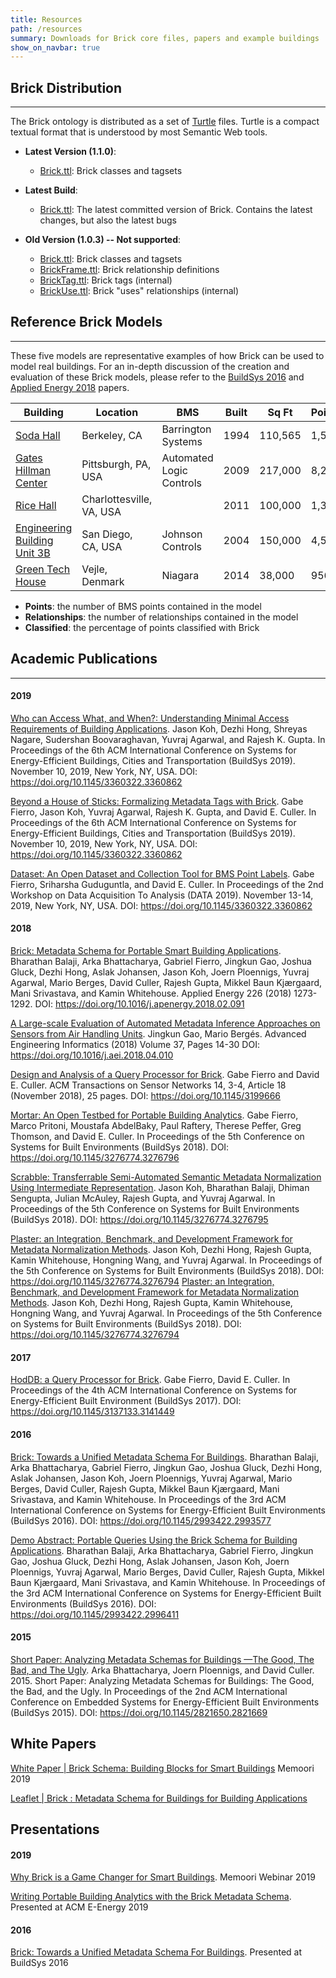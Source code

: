 ```yaml
---
title: Resources
path: /resources
summary: Downloads for Brick core files, papers and example buildings
show_on_navbar: true
---
```


## Brick Distribution
---

The Brick ontology is distributed as a set of [Turtle][15] files.
Turtle is a compact textual format that is understood by most Semantic Web tools.

- **Latest Version (1.1.0)**:
   - [Brick.ttl][27]: Brick classes and tagsets

- **Latest Build**:
   - [Brick.ttl][28]: The latest committed version of Brick. Contains the latest changes, but also the latest bugs

- **Old Version (1.0.3) -- Not supported**:
   - [Brick.ttl][1]: Brick classes and tagsets
   - [BrickFrame.ttl][2]: Brick relationship definitions
   - [BrickTag.ttl][3]: Brick tags (internal)
   - [BrickUse.ttl][4]: Brick "uses" relationships (internal)

## Reference Brick Models
---
These five models are representative examples of how Brick can be used to model real buildings.
For an in-depth discussion of the creation and evaluation of these Brick models, please refer to the [BuildSys 2016][6] and [Applied Energy 2018][5] papers.

| Building                           | Location                 | BMS                      | Built | Sq Ft   | Points | Relationships | Classified |
|------------------------------------|--------------------------|--------------------------|-------|---------|--------|---------------|------------|
| [Soda Hall][10]                    | Berkeley, CA             | Barrington Systems       | 1994  | 110,565 | 1,586  | 1,939         | **98.7%**  |
| [Gates Hillman Center][11]         | Pittsburgh, PA, USA      | Automated Logic Controls | 2009  | 217,000 | 8,292  | 35,693        | **99%**    |
| [Rice Hall][12]                    | Charlottesville, VA, USA |                          | 2011  | 100,000 | 1,300  | 2,158         | **98.5%**  |
| [Engineering Building Unit 3B][13] | San Diego, CA, USA       | Johnson Controls         | 2004  | 150,000 | 4,594  | 8,383         | **96%**    |
| [Green Tech House][14]             | Vejle, Denmark           | Niagara                  | 2014  | 38,000  | 956    | 19,086        | **98.8%**  |

- **Points**: the number of BMS points contained in the model
- **Relationships**: the number of relationships contained in the model
- **Classified**: the percentage of points classified with Brick

## Academic Publications
---

#### 2019

[Who can Access What, and When?: Understanding Minimal Access Requirements of Building Applications][25].
Jason Koh, Dezhi Hong, Shreyas Nagare, Sudershan Boovaraghavan, Yuvraj Agarwal, and Rajesh K. Gupta. In Proceedings of the 6th ACM International Conference on Systems for Energy-Efficient Buildings, Cities and Transportation (BuildSys 2019). November 10, 2019, New York, NY, USA.
DOI: https://doi.org/10.1145/3360322.3360862

[Beyond a House of Sticks: Formalizing Metadata Tags with Brick][22].
Gabe Fierro, Jason Koh, Yuvraj Agarwal, Rajesh K. Gupta, and David E. Culler. In Proceedings of the 6th ACM International Conference on Systems for Energy-Efficient Buildings, Cities and Transportation (BuildSys 2019). November 10, 2019, New York, NY, USA.
DOI: https://doi.org/10.1145/3360322.3360862

[Dataset: An Open Dataset and Collection Tool for BMS Point Labels][23].
Gabe Fierro, Sriharsha Guduguntla, and David E. Culler. In Proceedings of the 2nd Workshop on Data Acquisition To Analysis (DATA 2019). November 13-14, 2019, New York, NY, USA.
DOI: https://doi.org/10.1145/3360322.3360862

#### 2018

[Brick: Metadata Schema for Portable Smart Building Applications][5].
Bharathan Balaji, Arka Bhattacharya, Gabriel Fierro, Jingkun Gao, Joshua Gluck, Dezhi Hong, Aslak Johansen, Jason Koh, Joern Ploennigs, Yuvraj Agarwal, Mario Berges, David Culler, Rajesh Gupta, Mikkel Baun Kjærgaard, Mani Srivastava, and Kamin Whitehouse. Applied Energy 226 (2018) 1273-1292.
DOI: https://doi.org/10.1016/j.apenergy.2018.02.091

[A Large-scale Evaluation of Automated Metadata Inference Approaches on Sensors from Air Handling Units][26].
Jingkun Gao, Mario Bergés. Advanced Engineering Informatics (2018) Volume 37, Pages 14-30
DOI: https://doi.org/10.1016/j.aei.2018.04.010

[Design and Analysis of a Query Processor for Brick][17].
Gabe Fierro and David E. Culler. ACM Transactions on Sensor Networks 14, 3-4, Article 18 (November 2018), 25 pages.
DOI: https://doi.org/10.1145/3199666

[Mortar: An Open Testbed for Portable Building Analytics][18].
Gabe Fierro, Marco Pritoni, Moustafa AbdelBaky, Paul Raftery, Therese Peffer, Greg Thomson, and David E. Culler. In Proceedings of the 5th Conference on Systems for Built Environments (BuildSys 2018).
DOI: https://doi.org/10.1145/3276774.3276796

[Scrabble: Transferrable Semi-Automated Semantic Metadata Normalization Using Intermediate Representation][19].
Jason Koh, Bharathan Balaji, Dhiman Sengupta, Julian McAuley, Rajesh Gupta, and Yuvraj Agarwal.  In Proceedings of the 5th Conference on Systems for Built Environments (BuildSys 2018).
DOI: https://doi.org/10.1145/3276774.3276795

[Plaster: an Integration, Benchmark, and Development Framework for Metadata Normalization Methods][20].
Jason Koh, Dezhi Hong, Rajesh Gupta, Kamin Whitehouse, Hongning Wang, and Yuvraj Agarwal. In Proceedings of the 5th Conference on Systems for Built Environments (BuildSys 2018).
DOI: https://doi.org/10.1145/3276774.3276794
[Plaster: an Integration, Benchmark, and Development Framework for Metadata Normalization Methods][20].
Jason Koh, Dezhi Hong, Rajesh Gupta, Kamin Whitehouse, Hongning Wang, and Yuvraj Agarwal. In Proceedings of the 5th Conference on Systems for Built Environments (BuildSys 2018).
DOI: https://doi.org/10.1145/3276774.3276794

#### 2017

[HodDB: a Query Processor for Brick][16].
Gabe Fierro, David E. Culler. In Proceedings of the 4th ACM International Conference on Systems for Energy-Efficient Built Environment (BuildSys 2017).
DOI: https://doi.org/10.1145/3137133.3141449

#### 2016

[Brick: Towards a Unified Metadata Schema For Buildings][6].
Bharathan Balaji, Arka Bhattacharya, Gabriel Fierro, Jingkun Gao, Joshua Gluck, Dezhi Hong, Aslak Johansen, Jason Koh, Joern Ploennigs, Yuvraj Agarwal, Mario Berges, David Culler, Rajesh Gupta, Mikkel Baun Kjærgaard, Mani Srivastava, and Kamin Whitehouse. In Proceedings of the 3rd ACM International Conference on Systems for Energy-Efficient Built Environments (BuildSys 2016).
DOI: https://doi.org/10.1145/2993422.2993577

[Demo Abstract: Portable Queries Using the Brick Schema for Building Applications][8].
Bharathan Balaji, Arka Bhattacharya, Gabriel Fierro, Jingkun Gao, Joshua Gluck, Dezhi Hong, Aslak Johansen, Jason Koh, Joern Ploennigs, Yuvraj Agarwal, Mario Berges, David Culler, Rajesh Gupta, Mikkel Baun Kjærgaard, Mani Srivastava, and Kamin Whitehouse. In Proceedings of the 3rd ACM International Conference on Systems for Energy-Efficient Built Environments (BuildSys 2016).
DOI: https://doi.org/10.1145/2993422.2996411

#### 2015

[Short Paper: Analyzing Metadata Schemas for Buildings —The Good, The Bad, and The Ugly][21].
Arka Bhattacharya, Joern Ploennigs, and David Culler. 2015. Short Paper: Analyzing Metadata Schemas for Buildings: The Good, the Bad, and the Ugly. In Proceedings of the 2nd ACM International Conference on Embedded Systems for Energy-Efficient Built Environments (BuildSys 2015).
DOI: https://doi.org/10.1145/2821650.2821669

## White Papers

[White Paper | Brick Schema: Building Blocks for Smart Buildings](https://www.memoori.com/wp-content/uploads/2016/06/Brick_Schema_Whitepaper.pdf)
Memoori 2019

[Leaflet | Brick : Metadata Schema for Buildings for Building Applications][9]

## Presentations

#### 2019

[Why Brick is a Game Changer for Smart Buildings][24]. Memoori Webinar 2019

[Writing Portable Building Analytics with the Brick Metadata Schema](files/acm-e-energy-2019-portable-brick.pdf). Presented at ACM E-Energy 2019

#### 2016

[Brick: Towards a Unified Metadata Schema For Buildings][7]. Presented at BuildSys 2016


[1]: /schema/1.0.3/Brick.ttl
[2]: /schema/1.0.3/BrickFrame.ttl
[3]: /schema/1.0.3/BrickTag.ttl
[4]: /schema/1.0.3/BrickUse.ttl
[5]: /papers/Brick-AppliedEnergy-2018-Balaji.pdf
[6]: /papers/Brick-BuildSys-2016-Balaji.pdf
[7]: /papers/Brick_BuildSys_Presentation.pdf
[8]: /papers/DemoBrick-BuildSys-2016-Balaji.pdf
[9]: https://brickschema.org/docs/Brick-Leaflet.pdf
[10]: /ttl/soda_brick.ttl
[11]: /ttl/ghc_brick.ttl
[12]: /ttl/rice_brick.ttl
[13]: /ttl/ebu3b_brick.ttl
[14]: /ttl/gtc_brick.ttl
[15]: https://www.w3.org/TR/turtle/
[16]: /papers/HodDB-BuildSys-2017-Fierro.pdf
[17]: /papers/HodDB-TOSN-2018-Fierro.pdf
[18]: /papers/Mortar-BuildSys-2018-Fierro.pdf
[19]: /papers/Scrabble-BuildSys-2018-Koh.pdf
[20]: /papers/Plaster-BuildSys-2018-Koh.pdf
[21]: /papers/MetadataGoodBadUgly-BuildSys-2015-Bhattacharya.pdf
[22]: /papers/HouseOfSticks-BuildSys-2019-Fierro.pdf
[23]: /papers/BuildingMetadataDataset-DATA-2019-Fierro.pdf
[24]: /papers/Brick_Memoori_Webinar_Presentation.pdf
[25]: /papers/WhoWhatWhen-BuildSys-2019-Koh.pdf
[26]: /papers/Advanced-Engineering-Informatics-2018-Gao.pdf
[27]: /schema/1.1/Brick.ttl
[28]: https://raw.githubusercontent.com/BrickSchema/Brick/master/Brick.ttl

